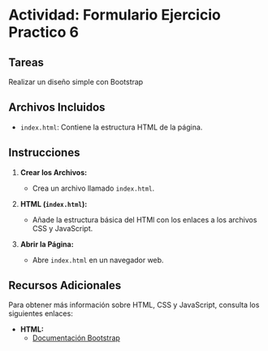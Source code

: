 # Actividad: Formulario Ejercicio Practico 6

## Tareas
Realizar un diseño simple con Bootstrap

## Archivos Incluidos
- `index.html`: Contiene la estructura HTML de la página.

## Instrucciones

1. **Crear los Archivos:**
   - Crea un archivo llamado `index.html`.

2. **HTML (`index.html`):**
   - Añade la estructura básica del HTMl con los enlaces a los archivos CSS y JavaScript.

5. **Abrir la Página:**
   - Abre `index.html` en un navegador web.

## Recursos Adicionales

Para obtener más información sobre HTML, CSS y JavaScript, consulta los siguientes enlaces:

- **HTML:**
  - [Documentación Bootstrap](https://getbootstrap.esdocu.com/docs/5.3/getting-started/introduction/)